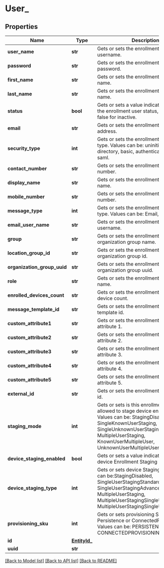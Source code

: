 # User_

## Properties
Name | Type | Description | Notes
------------ | ------------- | ------------- | -------------
**user_name** | **str** | Gets or sets the enrollment user username. | [optional] 
**password** | **str** | Gets or sets the enrollment user password. | [optional] 
**first_name** | **str** | Gets or sets the enrollment user first name. | [optional] 
**last_name** | **str** | Gets or sets the enrollment user last name. | [optional] 
**status** | **bool** | Gets or sets a value indicating whether the enrollment user status, true for active, false for inactive. | [optional] 
**email** | **str** | Gets or sets the enrollment user email address. | [optional] 
**security_type** | **int** | Gets or sets the enrollment user security type. Values can be: uninitialized, directory, basic, authenticationProxy, saml. | [optional] 
**contact_number** | **str** | Gets or sets the enrollment user contact number. | [optional] 
**display_name** | **str** | Gets or sets the enrollment user display name. | [optional] 
**mobile_number** | **str** | Gets or sets the enrollment user mobile number. | [optional] 
**message_type** | **int** | Gets or sets the enrollment user message type. Values can be: Email, SMS, QrCode. | [optional] 
**email_user_name** | **str** | Gets or sets the enrollment user email username. | [optional] 
**group** | **str** | Gets or sets the enrollment user organization group name. | [optional] 
**location_group_id** | **str** | Gets or sets the enrollment user organization group id. | [optional] 
**organization_group_uuid** | **str** | Gets or sets the enrollment user organization group uuid. | [optional] 
**role** | **str** | Gets or sets the enrollment user role name. | [optional] 
**enrolled_devices_count** | **str** | Gets or sets the enrollment user enrolled device count. | [optional] 
**message_template_id** | **str** | Gets or sets the enrollment user message template id. | [optional] 
**custom_attribute1** | **str** | Gets or sets the enrollment user custom attribute 1. | [optional] 
**custom_attribute2** | **str** | Gets or sets the enrollment user custom attribute 2. | [optional] 
**custom_attribute3** | **str** | Gets or sets the enrollment user custom attribute 3. | [optional] 
**custom_attribute4** | **str** | Gets or sets the enrollment user custom attribute 4. | [optional] 
**custom_attribute5** | **str** | Gets or sets the enrollment user custom attribute 5. | [optional] 
**external_id** | **str** | Gets or sets the enrollment user external id. | [optional] 
**staging_mode** | **int** | Gets or sets is this enrollment user allowed to stage device enrollment. Values can be: StagingDisabled,  SingleKnownUserStaging, SingleUnknownUserStaging, EndUser, MultipleUserStaging, KnownUserMultipleUser, UnknownUserMultipleUser. | [optional] 
**device_staging_enabled** | **bool** | Gets or sets a value indicating whether device Enrollment Staging Enabled. | [optional] 
**device_staging_type** | **int** | Gets or sets device Staging type. Value can be:StagingDisabled, SingleUserStagingStandard, SingleUserStagingAdvanced , MultipleUserStaging, MultipleUserStagingSingleUserStandard, MultipleUserStagingSingleUserAdvanced. | [optional] 
**provisioning_sku** | **int** | Gets or sets provisioning Sku to indicate Persistence or ConnectedProvisioning  Values can be: PERSISTENCE, CONNECTEDPROVISIONING. | [optional] 
**id** | [**EntityId_**](EntityId_.md) |  | [optional] 
**uuid** | **str** |  | [optional] 

[[Back to Model list]](../README.md#documentation-for-models) [[Back to API list]](../README.md#documentation-for-api-endpoints) [[Back to README]](../README.md)


